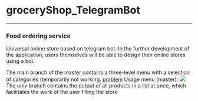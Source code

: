 # groceryShop_TelegramBot
____
### Food ordering service

Universal online store based on telegram bot. In the further development of the application, users themselves will be able to design their online stores using a bot.

The main branch of the master contains a three-level menu with a selection of categories (temporarily not working. [problem](https://github.com/olkhovichs/groceryShop_TelegramBot/issues/7) 
Usage menu (master):
![](https://github.com/olkhovichs/groceryShop_TelegramBot/blob/master/UML/grocery_shop.drawio.jpg)
The univ branch contains the output of all products in a list at once, which facilitates the work of the user filling the store